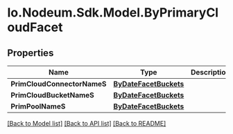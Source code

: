 # Io.Nodeum.Sdk.Model.ByPrimaryCloudFacet
## Properties

Name | Type | Description | Notes
------------ | ------------- | ------------- | -------------
**PrimCloudConnectorNameS** | [**ByDateFacetBuckets**](ByDateFacetBuckets.md) |  | [optional] 
**PrimCloudBucketNameS** | [**ByDateFacetBuckets**](ByDateFacetBuckets.md) |  | [optional] 
**PrimPoolNameS** | [**ByDateFacetBuckets**](ByDateFacetBuckets.md) |  | [optional] 

[[Back to Model list]](../README.md#documentation-for-models) [[Back to API list]](../README.md#documentation-for-api-endpoints) [[Back to README]](../README.md)

